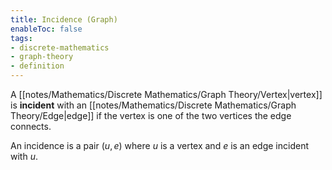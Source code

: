 ```yaml
---
title: Incidence (Graph)
enableToc: false
tags: 
- discrete-mathematics
- graph-theory
- definition
---
```

A [[notes/Mathematics/Discrete Mathematics/Graph Theory/Vertex|vertex]] is **incident** with an [[notes/Mathematics/Discrete Mathematics/Graph Theory/Edge|edge]] if the vertex is one of the two vertices the edge connects. 

An incidence is a pair $(u, e)$ where $u$ is a vertex and $e$ is an edge incident with $u$.